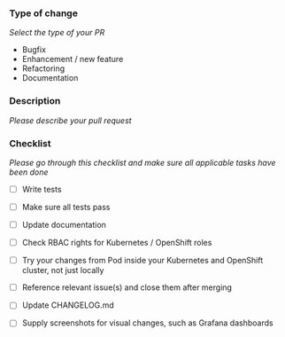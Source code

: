 ### Type of change

_Select the type of your PR_

- Bugfix
- Enhancement / new feature
- Refactoring
- Documentation

### Description

_Please describe your pull request_

### Checklist

_Please go through this checklist and make sure all applicable tasks have been done_

- [ ] Write tests
- [ ] Make sure all tests pass
- [ ] Update documentation
- [ ] Check RBAC rights for Kubernetes / OpenShift roles
- [ ] Try your changes from Pod inside your Kubernetes and OpenShift cluster, not just locally
- [ ] Reference relevant issue(s) and close them after merging
- [ ] Update CHANGELOG.md
- [ ] Supply screenshots for visual changes, such as Grafana dashboards

